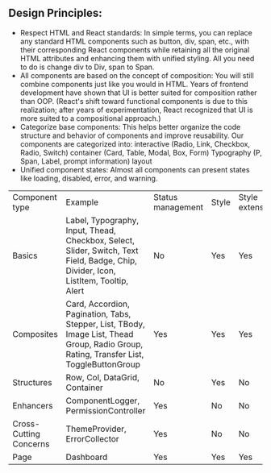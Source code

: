## Design Principles:

- Respect HTML and React standards: In simple terms, you can replace any standard HTML components such as button, div, span, etc., with their corresponding React components while retaining all the original HTML attributes and enhancing them with unified styling. All you need to do is change div to Div, span to Span.
- All components are based on the concept of composition: You will still combine components just like you would in HTML. Years of frontend development have shown that UI is better suited for composition rather than OOP. (React's shift toward functional components is due to this realization; after years of experimentation, React recognized that UI is more suited to a compositional approach.)
- Categorize base components: This helps better organize the code structure and behavior of components and improve reusability. Our components are categorized into:
interactive (Radio, Link, Checkbox, Radio, Switch)
container (Card, Table, Modal, Box, Form)
Typography (P, Span, Label, prompt information)
layout
- Unified component states: Almost all components can present states like loading, disabled, error, and warning.

<table>
    <tr>
        <td>Component type</td>
        <td>Example</td>
        <td>Status management</td>
        <td>Style</td>
        <td>Style extension</td>
        <td>Subcomponent style extension</td>
        <td>Receive Props</td>
        <td>Distribute Props</td>
        <td>Side effects</td>
        <td>Distribution Context/Redux</td>
        <td>Receive Context/Redux</td>
    </tr>
    <tr>
        <td>Basics</td>
        <td>Label, Typography, Input, Thead, Checkbox, Select, Slider, Switch, Text Field, Badge, Chip, Divider, Icon, ListItem, Tooltip, Alert</td>
        <td>No</td>
        <td>Yes</td>
        <td>Yes</td>
        <td>No</td>
        <td>Yes</td>
        <td>No</td>
        <td>No</td>
        <td>No</td>
        <td>No</td>
    </tr>
    <tr>
        <td>Composites</td>
        <td>Card, Accordion, Pagination, Tabs, Stepper, List, TBody, Image List, Thead Group, Radio Group, Rating, Transfer List, ToggleButtonGroup</td>
        <td>Yes</td>
        <td>Yes</td>
        <td>Yes</td>
        <td>Yes</td>
        <td>Yes</td>
        <td>Yes</td>
        <td>Yes</td>
        <td>No</td>
        <td>No</td>
    </tr>
    <tr>
        <td>Structures</td>
        <td>Row, Col, DataGrid, Container</td>
        <td>No</td>
        <td>Yes</td>
        <td>No</td>
        <td>No</td>
        <td>Yes</td>
        <td>No</td>
        <td>No</td>
        <td>No</td>
        <td>No</td>
    </tr>
    <tr>
        <td>Enhancers</td>
        <td>ComponentLogger, PermissionController</td>
        <td>Yes</td>
        <td>No</td>
        <td>No</td>
        <td>No</td>
        <td>Yes</td>
        <td>No</td>
        <td>Yes</td>
        <td>No</td>
        <td>No</td>
    </tr>
    <tr>
        <td>Cross-Cutting Concerns</td>
        <td>ThemeProvider, ErrorCollector</td>
        <td>Yes</td>
        <td>No</td>
        <td>No</td>
        <td>No</td>
        <td>Yes</td>
        <td>No</td>
        <td>Yes</td>
        <td>Yes</td>
        <td>Yes</td>
    </tr>
    <tr>
        <td>Page</td>
        <td>Dashboard</td>
        <td>Yes</td>
        <td>Yes</td>
        <td>Yes</td>
        <td>Yes</td>
        <td>Yes</td>
        <td>Yes</td>
        <td>Yes</td>
        <td>Yes</td>
        <td>Yes</td>
    </tr>
</table>